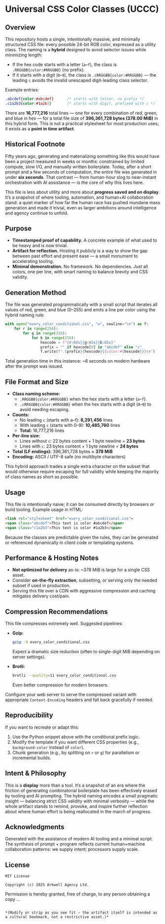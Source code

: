 # Universal CSS Color Classes (UCCC)

## Overview

This repository hosts a single, intentionally massive, and minimally structured CSS file: every possible 24-bit RGB color, expressed as a utility class. The naming is a **hybrid** designed to avoid selector issues while minimizing length:

- If the hex code starts with a letter (`a`–`f`), the class is `.RRGGBB{color:#RRGGBB}` (no prefix).  
- If it starts with a digit (`0`–`9`), the class is `.cRRGGBB{color:#RRGGBB}` — the leading `c` avoids the invalid unescaped digit-leading class selector.  

Example entries:

```css
.abcdef{color:#abcdef}      /* starts with letter, no prefix */
.c1a2b3{color:#1a2b3}       /* starts with digit, prefixed with c */
```

There are **16,777,216** total lines — one for every combination of red, green, and blue in hex — for a total file size of **396,361,728 bytes (378.00 MiB)** in this hybrid form. This is not a practical stylesheet for most production uses; it exists as a **point in time artifact**.

## Historical Footnote

Fifty years ago, generating and materializing something like this would have been a project measured in weeks or months: constrained by limited compute, slow I/O, and manually written boilerplate. Today, after a short prompt and a few seconds of computation, the entire file was generated in under **six seconds**. That contrast — from human-hour slog to near-instant orchestration with AI assistance — is the core of why this lives here.

This file is less about utility and more about **progress saved and on display**. It’s a snapshot of where tooling, automation, and human+AI collaboration stand: a quiet marker of how far the human race has pushed mundane mass generation and made it trivial, even as larger ambitions around intelligence and agency continue to unfold.

## Purpose

- **Timestamped proof of capability.** A concrete example of what used to be heavy and is now trivial.  
- **Artifact for reflection.** Hosting it publicly is a way to show the gap between past effort and present ease — a small monument to accelerating tooling.  
- **Minimal demonstration.** No framework. No dependencies. Just all colors, one per line, with smart naming to balance brevity and CSS validity.

## Generation Method

The file was generated programmatically with a small script that iterates all values of red, green, and blue (0–255) and emits a line per color using the hybrid naming rule:

```python
with open("every_color_conditional.css", "w", newline="\n") as f:
    for r in range(256):
        for g in range(256):
            for b in range(256):
                hexcode = f"{r:02x}{g:02x}{b:02x}"
                prefix = "" if hexcode[0] in "abcdef" else "c"
                f.write(f".{prefix}{hexcode}{{color:#{hexcode}}}\n")
```

Total generation time in this instance: ~6 seconds on modern hardware after the prompt was issued.

## File Format and Size

- **Class naming scheme:**  
  - `.RRGGBB{color:#RRGGBB}` when the hex starts with a letter (`a`–`f`).  
  - `.cRRGGBB{color:#RRGGBB}` when the hex starts with a digit (`0`–`9`) to avoid needing escaping.  
- **Counts:**  
  - No leading `c` (starts with a–f): **6,291,456** lines  
  - With leading `c` (starts with 0–9): **10,485,760** lines  
  - **Total:** 16,777,216 lines  
- **Per-line size:**  
  - Lines without `c`: 22 bytes content + 1 byte newline = **23 bytes**  
  - Lines with `c`: 23 bytes content + 1 byte newline = **24 bytes**  
- **Total (LF endings):** 396,361,728 bytes ≈ **378 MiB**  
- **Encoding:** ASCII / UTF-8 safe (no multibyte characters)  

This hybrid approach trades a single extra character on the subset that would otherwise require escaping for full validity while keeping the majority of class names as short as possible.

## Usage

This file is intentionally naive; it can be consumed directly by browsers or build tooling. Example usage in HTML:

```html
<link rel="stylesheet" href="every_color_conditional.css">
<span class="abcdef">This text is color #abcdef</span>
<span class="c1a2b3">This text is color #1a2b3</span>
```

Because the classes are predictable given the rules, they can be generated or referenced dynamically in client code or templating systems.

## Performance & Hosting Notes

- **Not optimized for delivery** as-is: ~378 MiB is large for a single CSS asset.  
- Consider **on-the-fly extraction**, subsetting, or serving only the needed subset if used in production.  
- Serving this file over a CDN with aggressive compression and caching mitigates delivery cost/pain.

## Compression Recommendations

This file compresses extremely well. Suggested pipelines:

- **Gzip:**  
  ```sh
  gzip -9 every_color_conditional.css
  ```
  Expect a dramatic size reduction (often to single-digit MiB depending on server settings).  

- **Brotli:**  
  ```sh
  brotli --quality=11 every_color_conditional.css
  ```
  Even better compression for modern browsers.

Configure your web server to serve the compressed variant with appropriate `Content-Encoding` headers and fall back gracefully if needed.

## Reproducibility

If you want to recreate or adapt this:

1. Use the Python snippet above with the conditional prefix logic.  
2. Modify the template if you want different CSS properties (e.g., `background-color` instead of `color`).  
3. Chunk generation (e.g., by splitting on `r` or `g`) for parallelism or incremental builds.

## Intent & Philosophy

This is a **display** more than a tool. It’s a snapshot of an era where the friction of generating combinatorial boilerplate has been effectively erased by tooling and AI prompting. The hybrid naming encodes a small pragmatic insight — balancing strict CSS validity with minimal verbosity — while the whole artifact stands to remind, provoke, and inspire further reflection about where human effort is being reallocated in the march of progress.

## Acknowledgments

Generated with the assistance of modern AI tooling and a minimal script. The synthesis of prompt + program reflects current human+machine collaboration patterns: we supply intent; processors supply scale.

## License

```text
MIT License

Copyright (c) 2025 Arkwell Agency Ltd.
```

Permission is hereby granted, free of charge, to any person obtaining a copy
...
```

*(Modify or strip as you see fit — the artifact itself is intended as a cultural bookmark, not a restrictive asset.)*
```
